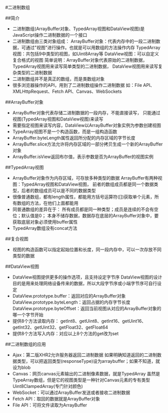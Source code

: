 #二进制数组

##简介
  * 二进制数组(ArrayBuffer对象、TypedArray视图和DataView视图)是JavaScript操作二进制数据的一个接口
  * 二进制数组由三类对象组成：
    ArrayBuffer对象：代表内存中的一段二进制数据，可通过"视图"进行操作。也就是可以用数组的方法操作内存
    TypedArray视图：共包括9中类型的视图，如Uint8Array等
    DataView视图：可以自定义复合格式的视图
    简单说明：ArrayBuffer对象代表原始的二进制数据，TypedArray视图用来读写简单类型的二进制数据，
    		  DataView视图用来读写复杂类型的二进制数据
  * 二进制数组并不是真正的数组，而是类数组对象
  * 很多浏览器操作的API，用到了二进制数组操作二进制数据
    如：File API、XMLHttpRequest、Fetch API、Canvas、WebSockets

##ArrayBuffer对象
  * ArrayBuffer对象代表存储二进制数据的一段内存，不能直接读写，
    只能通过视图(TypedArray视图和DataView视图)来读写
  * 需要指定视图来读写内容，DataView以ArrayBuffer对象实例为参数创建视图
  * TypeArray视图不是一个构造函数，而是一组构造函数
  * ArrayBuffer.byteLength属性返回所分配的内存区域的字节长度
  * ArrayBuffer.slice方法允许将内存区域的一部分拷贝生成一个新的ArrayBuffer对象
  * ArrayBuffer.isView返回布尔值，表示参数是否为ArrayBuffer的视图实例

##TypedArray视图
  * ArrayBuffer对象作为内存区域，可存放多种类型的数据
    ArrayBuffer有两种视图：TypedArray视图和DataView视图，
    前者的数组成员都是同一个数据类型，后者的数组成员可以是不同的数据类型
  * 很像普通数组，都有length属性，都能用方括号运算符([])获取单个元素，所有数组的方法，在他们上面都能用
  * 同普通数组的差异在于：
    所有成员都是同一种类型；成员是连续的不会有空位；默认值是0；
    本身不储存数据，数据存在底层的ArrayBuffer对象中，要获取底层对象必须使用buffer属性
  * TypedArray数组没有concat方法

##复合视图
  * 视图的构造函数可以指定起始位置和长度，同一段内存中，可以一次存放不同类型的数据

##DataView视图
  * DataView视图提供更多的操作选项，且支持设定字节序
    DataView视图的设计目的是用来处理网络设备传来的数据，所以大段字节序或小端字节序可自行设定
  * DataView.prototype.buffer：返回对应的ArrayBuffer对象
    DataView.prototype.byteLength：返回占据的内存字节长度
    DataView.prototype.byteOffset：返回当前视图从对应的ArrayBuffer对象的哪一个字节开始
  * 提供8个方法读取内存：
    getInt8、getUint8、getInt16、getUint16、
    getInt32、getUint32、getFloat32、getFloat64
  * 提供8个方法写入内存：对应以上8个方法的get改为set

##二进制数组的应用
  * Ajax：第二版XHR2允许服务器返回二进制数据
          如果明确知道返回的二进制数据类型，可以把返回类型(responseType)设为arraybuffer；如果不知道，就设为blob
  * Canvas：网页canvas元素输出的二进制像素数据，就是TypedArray
  			虽然是TypeArray数组，但是它的视图类型是一种针对Canvas元素的专有类型Uint8ClampedArray(专门针对颜色)
  * WebSocket：可以通过ArrayBuffer发送或者接收二进制数据
  * Fetch API：取回的数据就是ArrayBuffer对象
  * File API：可将文件读取为ArrayBuffer
